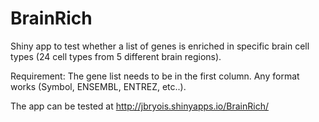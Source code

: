# BrainRich

Shiny app to test whether a list of genes is enriched in specific brain cell types (24 cell types from 5 different brain regions).

Requirement: The gene list needs to be in the first column. Any format works (Symbol, ENSEMBL, ENTREZ, etc..).

The app can be tested at http://jbryois.shinyapps.io/BrainRich/
